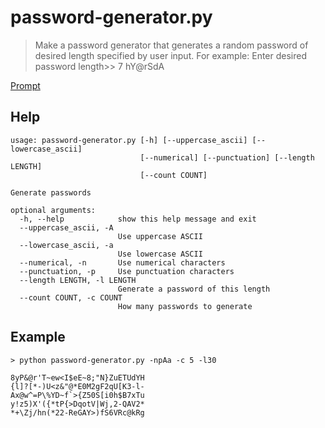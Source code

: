 # password-generator.py

>Make a password generator that generates a random password of desired length specified by user input.
For example:
Enter desired password length>> 7
hY@rSdA

[Prompt](https://www.reddit.com/r/ProgrammingPrompts/comments/4cegdt/easy_make_a_simple_password_generator/)

## Help
```
usage: password-generator.py [-h] [--uppercase_ascii] [--lowercase_ascii]
                             [--numerical] [--punctuation] [--length LENGTH]
                             [--count COUNT]

Generate passwords

optional arguments:
  -h, --help            show this help message and exit
  --uppercase_ascii, -A
                        Use uppercase ASCII
  --lowercase_ascii, -a
                        Use lowercase ASCII
  --numerical, -n       Use numerical characters
  --punctuation, -p     Use punctuation characters
  --length LENGTH, -l LENGTH
                        Generate a password of this length
  --count COUNT, -c COUNT
                        How many passwords to generate
```

## Example
```
> python password-generator.py -npAa -c 5 -l30
```
```
8yP&@r'T~ew<I$eE~8;"N}ZuETUdYH
{l]?[*-)U<z&"@*E0M2gF2qU[K3-l-
Ax@w^=P\%YD~f`>{Z50S[i0h$B7xTu
y!z5)X'({*tP{>DqotV|Wj,2-QAV2*
*+\Zj/hn(*22-ReGAY>)fS6VRc@kRg
```
